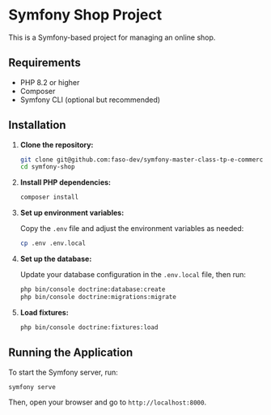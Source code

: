 # Symfony Shop Project

This is a Symfony-based project for managing an online shop.

## Requirements

- PHP 8.2 or higher
- Composer
- Symfony CLI (optional but recommended)

## Installation

1. **Clone the repository:**

    ```bash
    git clone git@github.com:faso-dev/symfony-master-class-tp-e-commerce.git
    cd symfony-shop
    ```

2. **Install PHP dependencies:**

    ```bash
    composer install
    ```

3. **Set up environment variables:**

    Copy the `.env` file and adjust the environment variables as needed:

    ```bash
    cp .env .env.local
    ```

4. **Set up the database:**

    Update your database configuration in the `.env.local` file, then run:

    ```bash
    php bin/console doctrine:database:create
    php bin/console doctrine:migrations:migrate
    ```

5. **Load fixtures:**

    ```bash
    php bin/console doctrine:fixtures:load
    ```

## Running the Application

To start the Symfony server, run:

```bash
symfony serve
```

Then, open your browser and go to `http://localhost:8000`.
